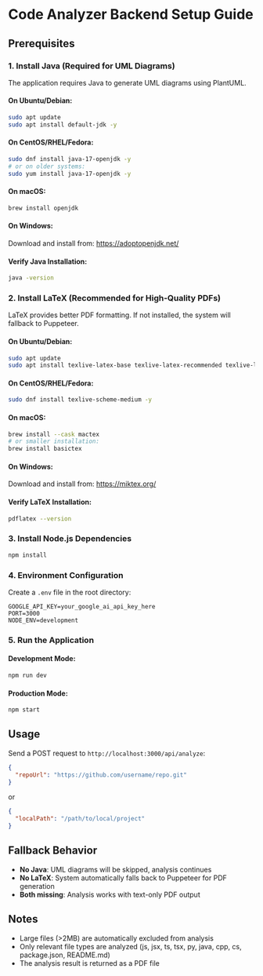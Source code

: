 # Code Analyzer Backend Setup Guide

## Prerequisites

### 1. Install Java (Required for UML Diagrams)

The application requires Java to generate UML diagrams using PlantUML.

#### On Ubuntu/Debian:
```bash
sudo apt update
sudo apt install default-jdk -y
```

#### On CentOS/RHEL/Fedora:
```bash
sudo dnf install java-17-openjdk -y
# or on older systems:
sudo yum install java-17-openjdk -y
```

#### On macOS:
```bash
brew install openjdk
```

#### On Windows:
Download and install from: https://adoptopenjdk.net/

#### Verify Java Installation:
```bash
java -version
```

### 2. Install LaTeX (Recommended for High-Quality PDFs)

LaTeX provides better PDF formatting. If not installed, the system will fallback to Puppeteer.

#### On Ubuntu/Debian:
```bash
sudo apt update
sudo apt install texlive-latex-base texlive-latex-recommended texlive-latex-extra -y
```

#### On CentOS/RHEL/Fedora:
```bash
sudo dnf install texlive-scheme-medium -y
```

#### On macOS:
```bash
brew install --cask mactex
# or smaller installation:
brew install basictex
```

#### On Windows:
Download and install from: https://miktex.org/

#### Verify LaTeX Installation:
```bash
pdflatex --version
```

### 3. Install Node.js Dependencies
```bash
npm install
```

### 4. Environment Configuration

Create a `.env` file in the root directory:
```env
GOOGLE_API_KEY=your_google_ai_api_key_here
PORT=3000
NODE_ENV=development
```

### 5. Run the Application

#### Development Mode:
```bash
npm run dev
```

#### Production Mode:
```bash
npm start
```

## Usage

Send a POST request to `http://localhost:3000/api/analyze`:

```json
{
  "repoUrl": "https://github.com/username/repo.git"
}
```

or

```json
{
  "localPath": "/path/to/local/project"
}
```

## Fallback Behavior

- **No Java**: UML diagrams will be skipped, analysis continues
- **No LaTeX**: System automatically falls back to Puppeteer for PDF generation
- **Both missing**: Analysis works with text-only PDF output

## Notes

- Large files (>2MB) are automatically excluded from analysis
- Only relevant file types are analyzed (js, jsx, ts, tsx, py, java, cpp, cs, package.json, README.md)
- The analysis result is returned as a PDF file
